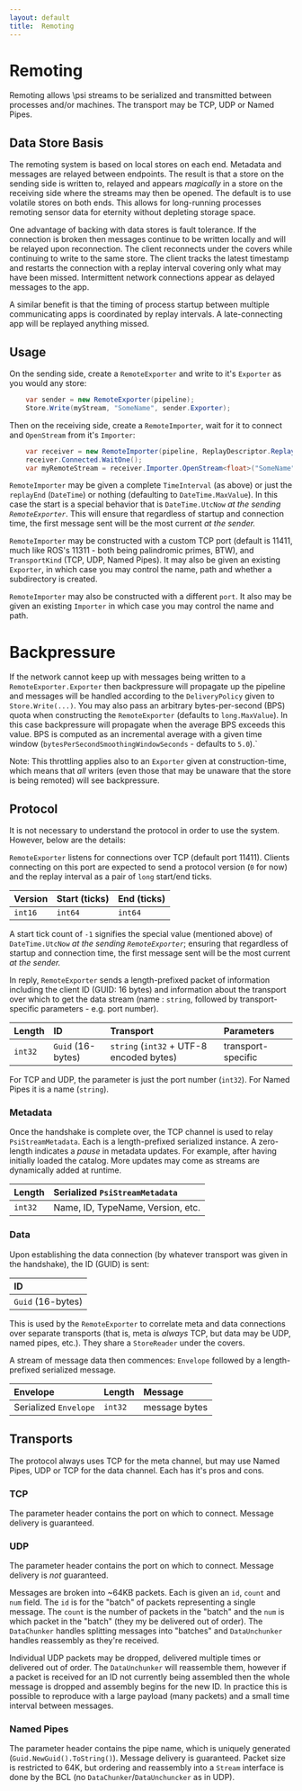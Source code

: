 ```yaml
---
layout: default
title:  Remoting
---
```


# Remoting

Remoting allows \\psi streams to be serialized and transmitted between processes and/or machines.
The transport may be TCP, UDP or Named Pipes.

## Data Store Basis

The remoting system is based on local stores on each end.
Metadata and messages are relayed between endpoints.
The result is that a store on the sending side is written to, relayed and appears _magically_ in a store on the receiving side where the streams may then be opened.
The default is to use volatile stores on both ends.
This allows for long-running processes remoting sensor data for eternity without depleting storage space.

One advantage of backing with data stores is fault tolerance.
If the connection is broken then messages continue to be written locally and will be relayed upon reconnection.
The client reconnects under the covers while continuing to write to the same store.
The client tracks the latest timestamp and restarts the connection with a replay interval covering only what may have been missed.
Intermittent network connections appear as delayed messages to the app.

A similar benefit is that the timing of process startup between multiple communicating apps is coordinated by replay intervals.
A late-connecting app will be replayed anything missed.

## Usage

On the sending side, create a `RemoteExporter` and write to it's `Exporter` as you would any store:

```csharp
    var sender = new RemoteExporter(pipeline);
    Store.Write(myStream, "SomeName", sender.Exporter);
```

Then on the receiving side, create a `RemoteImporter`, wait for it to connect and `OpenStream` from it's `Importer`:

```csharp
    var receiver = new RemoteImporter(pipeline, ReplayDescriptor.ReplayAll.Interval, "my-dev-box");
    receiver.Connected.WaitOne();
    var myRemoteStream = receiver.Importer.OpenStream<float>("SomeName");
```

`RemoteImporter` may be given a complete `TimeInterval` (as above) or just the `replayEnd` (`DateTime`) or nothing (defaulting to `DateTime.MaxValue`). In this case the start is a special behavior that is `DateTime.UtcNow` _at the sending `RemoteExporter`_. This will ensure that regardless of startup and connection time, the first message sent will be the most current _at the sender._

`RemoteImporter` may be constructed with a custom TCP port (default is 11411, much like ROS's 11311 - both being palindromic primes, BTW), and `TransportKind` (TCP, UDP, Named Pipes). It may also be given an existing `Exporter`, in which case you may control the name, path and whether a subdirectory is created.

`RemoteImporter` may also be constructed with a different `port`. It also may be given an existing `Importer` in which case you may control the name and path.

# Backpressure

If the network cannot keep up with messages being written to a `RemoteExporter.Exporter` then backpressure will propagate up the pipeline and messages will be handled according to the `DeliveryPolicy` given to `Store.Write(...)`.
You may also pass an arbitrary bytes-per-second (BPS) quota when constructing the `RemoteExporter` (defaults to `long.MaxValue`).
In this case backpressure will propagate when the average BPS exceeds this value.
BPS is computed as an incremental average with a given time window (`bytesPerSecondSmoothingWindowSeconds` - defaults to `5.0`).`

Note: This throttling applies also to an `Exporter` given at construction-time, which means that *all* writers (even those that may be unaware that the store is being remoted) will see backpressure.

## Protocol

It is not necessary to understand the protocol in order to use the system.
However, below are the details:

`RemoteExporter` listens for connections over TCP (default port 11411).
Clients connecting on this port are expected to send a protocol version (`0` for now) and the replay interval as a pair of `long` start/end ticks.

| Version |Start (ticks) | End (ticks) |
|:--|:--|:--|
| `int16` | `int64` | `int64` |

A start tick count of `-1` signifies the special value (mentioned above) of `DateTime.UtcNow` _at the sending `RemoteExporter`_; ensuring that regardless of startup and connection time, the first message sent will be the most current _at the sender._

In reply, `RemoteExporter` sends a length-prefixed packet of information including the client ID (GUID: 16 bytes) and information about the transport over which to get the data stream (name : `string`, followed by transport-specific parameters - e.g. port number).

| Length | ID | Transport | Parameters |
|:--|:--|:--|:--|
| `int32` | `Guid` (16-bytes) | `string` (`int32` + UTF-8 encoded bytes) | transport-specific |

For TCP and UDP, the parameter is just the port number (`int32`). For Named Pipes it is a name (`string`).

### Metadata

Once the handshake is complete over, the TCP channel is used to relay `PsiStreamMetadata`.
Each is a length-prefixed serialized instance.
A zero-length indicates a _pause_ in metadata updates.
For example, after having initially loaded the catalog.
More updates may come as streams are dynamically added at runtime.

| Length | Serialized `PsiStreamMetadata` |
|:--|:--|
| `int32` | Name, ID, TypeName, Version, etc. |

### Data

Upon establishing the data connection (by whatever transport was given in the handshake), the ID (GUID) is sent:

|  ID |
|:--|
| `Guid` (16-bytes) |

This is used by the `RemoteExporter` to correlate meta and data connections over separate transports (that is, meta is _always_ TCP, but data may be UDP, named pipes, etc.).
They share a `StoreReader` under the covers.

A stream of message data then commences: `Envelope` followed by a length-prefixed serialized message.

| Envelope | Length | Message |
|:--|:--|:--|
| Serialized `Envelope` | `int32` | message bytes |

## Transports

The protocol always uses TCP for the meta channel, but may use Named Pipes, UDP or TCP for the data channel.
Each has it's pros and cons.

### TCP

The parameter header contains the port on which to connect.
Message delivery is guaranteed.

### UDP

The parameter header contains the port on which to connect.
Message delivery is _not_ guaranteed.

Messages are broken into ~64KB packets.
Each is given an `id`, `count` and `num` field.
The `id` is for the "batch" of packets representing a single message.
The `count` is the number of packets in the "batch" and the `num` is which packet in the "batch" (they my be delivered out of order).
The `DataChunker` handles splitting messages into "batches" and `DataUnchunker` handles reassembly as they're received.

Individual UDP packets may be dropped, delivered multiple times or delivered out of order.
The `DataUnchunker` will reassemble them, however if a packet is received for an ID not currently being assembled then the whole message is dropped and assembly begins for the new ID.
In practice this is possible to reproduce with a large payload (many packets) and a small time interval between messages.

### Named Pipes

The parameter header contains the pipe name, which is uniquely generated (`Guid.NewGuid().ToString()`).
Message delivery is guaranteed.
Packet size is restricted to 64K, but ordering and reassembly into a `Stream` interface is done by the BCL (no `DataChunker`/`DataUnchuncker` as in UDP).